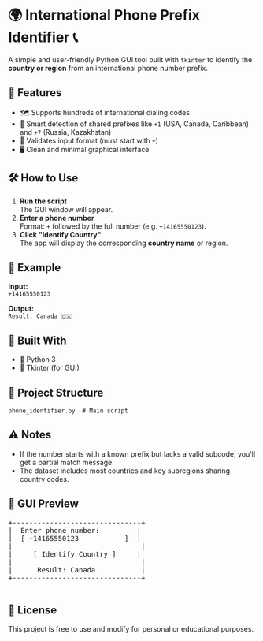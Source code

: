 <body>
  <h1>🌍 International Phone Prefix Identifier 📞</h1>

  <p>A simple and user-friendly Python GUI tool built with <code>tkinter</code> to identify the <strong>country or region</strong> from an international phone number prefix.</p>

  <h2>🚀 Features</h2>
  <ul>
    <li>🗺️ Supports hundreds of international dialing codes</li>
    <li>🧠 Smart detection of shared prefixes like <code>+1</code> (USA, Canada, Caribbean) and <code>+7</code> (Russia, Kazakhstan)</li>
    <li>🧪 Validates input format (must start with <code>+</code>)</li>
    <li>🖥️ Clean and minimal graphical interface</li>
  </ul>

  <h2>🛠️ How to Use</h2>
  <ol>
    <li><strong>Run the script</strong><br>The GUI window will appear.</li>
    <li><strong>Enter a phone number</strong><br>Format: <code>+</code> followed by the full number (e.g. <code>+14165550123</code>).</li>
    <li><strong>Click "Identify Country"</strong><br>The app will display the corresponding <strong>country name</strong> or region.</li>
  </ol>

  <h2>🧾 Example</h2>
  <p><strong>Input:</strong><br><code>+14165550123</code></p>
  <p><strong>Output:</strong><br><code>Result: Canada 🇨🇦</code></p>

  <h2>🧱 Built With</h2>
  <ul>
    <li>🐍 Python 3</li>
    <li>🎨 Tkinter (for GUI)</li>
  </ul>

  <h2>📂 Project Structure</h2>
  <pre><code>phone_identifier.py  # Main script</code></pre>

  <h2>⚠️ Notes</h2>
  <ul>
    <li>If the number starts with a known prefix but lacks a valid subcode, you'll get a partial match message.</li>
    <li>The dataset includes most countries and key subregions sharing country codes.</li>
  </ul>

  <h2>📸 GUI Preview</h2>
  <pre>
+-------------------------------+
|  Enter phone number:         |
|  [ +14165550123           ]  |
|                               |
|     [ Identify Country ]     |
|                               |
|      Result: Canada           |
+-------------------------------+
  </pre>

  <h2>📃 License</h2>
  <p>This project is free to use and modify for personal or educational purposes.</p>
</body>
